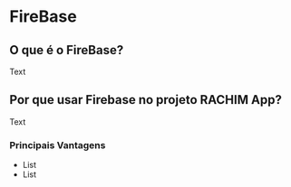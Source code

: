 # FireBase

## O que é o FireBase?

Text

## Por que usar Firebase no projeto RACHIM App?

Text

### Principais Vantagens

- List
- List
